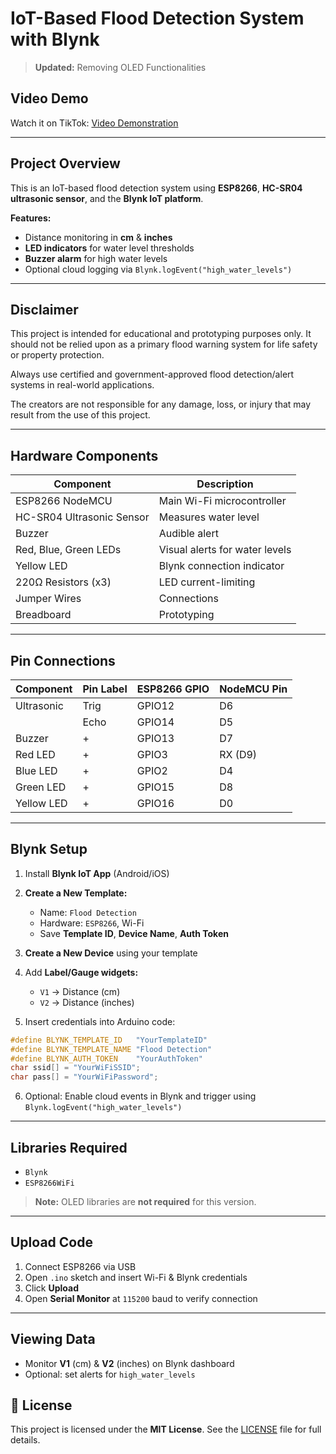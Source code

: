 # IoT-Based Flood Detection System with Blynk

> **Updated:** Removing OLED Functionalities

## Video Demo

Watch it on TikTok: [Video Demonstration](https://www.tiktok.com/@qubits.io/video/7530842254420774162?is_from_webapp=1&sender_device=pc&web_id=7491002461630400008)

---

## Project Overview

This is an IoT-based flood detection system using **ESP8266**, **HC-SR04 ultrasonic sensor**, and the **Blynk IoT platform**.

**Features:**

* Distance monitoring in **cm** & **inches**
* **LED indicators** for water level thresholds
* **Buzzer alarm** for high water levels
* Optional cloud logging via `Blynk.logEvent("high_water_levels")`

---

## Disclaimer

This project is intended for educational and prototyping purposes only.
It should not be relied upon as a primary flood warning system for life safety or property protection.

Always use certified and government-approved flood detection/alert systems in real-world applications.

The creators are not responsible for any damage, loss, or injury that may result from the use of this project.

---

## Hardware Components

| Component                 | Description                    |
| ------------------------- | ------------------------------ |
| ESP8266 NodeMCU           | Main Wi-Fi microcontroller     |
| HC-SR04 Ultrasonic Sensor | Measures water level           |
| Buzzer                    | Audible alert                  |
| Red, Blue, Green LEDs     | Visual alerts for water levels |
| Yellow LED                | Blynk connection indicator     |
| 220Ω Resistors (x3)       | LED current-limiting           |
| Jumper Wires              | Connections                    |
| Breadboard                | Prototyping                    |

---

## Pin Connections

| Component  | Pin Label | ESP8266 GPIO | NodeMCU Pin |
| ---------- | --------- | ------------ | ----------- |
| Ultrasonic | Trig      | GPIO12       | D6          |
|            | Echo      | GPIO14       | D5          |
| Buzzer     | +         | GPIO13       | D7          |
| Red LED    | +         | GPIO3        | RX (D9)     |
| Blue LED   | +         | GPIO2        | D4          |
| Green LED  | +         | GPIO15       | D8          |
| Yellow LED | +         | GPIO16       | D0          |

---
## Blynk Setup

1. Install **Blynk IoT App** (Android/iOS)
2. **Create a New Template:**

   * Name: `Flood Detection`
   * Hardware: `ESP8266`, Wi-Fi
   * Save **Template ID**, **Device Name**, **Auth Token**
3. **Create a New Device** using your template
4. Add **Label/Gauge widgets:**

   * `V1` → Distance (cm)
   * `V2` → Distance (inches)
5. Insert credentials into Arduino code:

```cpp
#define BLYNK_TEMPLATE_ID   "YourTemplateID"
#define BLYNK_TEMPLATE_NAME "Flood Detection"
#define BLYNK_AUTH_TOKEN    "YourAuthToken"
char ssid[] = "YourWiFiSSID";
char pass[] = "YourWiFiPassword";
```

6. Optional: Enable cloud events in Blynk and trigger using `Blynk.logEvent("high_water_levels")`

---

## Libraries Required

* `Blynk`
* `ESP8266WiFi`

> **Note:** OLED libraries are **not required** for this version.

---

## Upload Code

1. Connect ESP8266 via USB
2. Open `.ino` sketch and insert Wi-Fi & Blynk credentials
3. Click **Upload**
4. Open **Serial Monitor** at `115200` baud to verify connection

---

## Viewing Data

* Monitor **V1** (cm) & **V2** (inches) on Blynk dashboard
* Optional: set alerts for `high_water_levels`


## 📜 License

This project is licensed under the **MIT License**. See the [LICENSE](LICENSE) file for full details.
